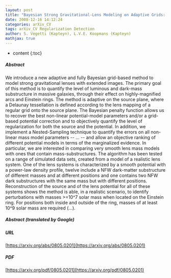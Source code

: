 ```yaml
---
layout: post
title: "Bayesian Strong Gravitational-Lens Modeling on Adaptive Grids: Objective Detection of Mass Substructure in Galaxies"
date: 2008-12-16 14:12:24
categories: arXiv_CV
tags: arXiv_CV Regularization Detection
author: S. Vegetti (Kapteyn), L.V.E. Koopmans (Kapteyn)
mathjax: true
---
```


* content
{:toc}

##### Abstract
We introduce a new adaptive and fully Bayesian grid-based method to model strong gravitational lenses with extended images. The primary goal of this method is to quantify the level of luminous and dark-mass substructure in massive galaxies, through their effect on highly-magnified arcs and Einstein rings. The method is adaptive on the source plane, where a Delaunay tessellation is defined according to the lens mapping of a regular grid onto the source plane. The Bayesian penalty function allows us to recover the best non-linear potential-model parameters and/or a grid-based potential correction and to objectively quantify the level of regularization for both the source and the potential. In addition, we implement a Nested-Sampling technique to quantify the errors on all non-linear mass model parameters -- ... -- and allow an objective ranking of different potential models in terms of the marginalized evidence. In particular, we are interested in comparing very smooth lens mass models with ones that contain mass-substructures. The algorithm has been tested on a range of simulated data sets, created from a model of a realistic lens system. One of the lens systems is characterized by a smooth potential with a power-law density profile, twelve include a NFW dark-matter substructure of different masses and at different positions and one contains two NFW dark substructures with the same mass but with different positions. Reconstruction of the source and of the lens potential for all of these systems shows the method is able, in a realistic scenario, to identify perturbations with masses >=10^7 solar mass when located on the Einstein ring. For positions both inside and outside of the ring, masses of at least 10^9 solar mass are required (...).

##### Abstract (translated by Google)


##### URL
[https://arxiv.org/abs/0805.0201](https://arxiv.org/abs/0805.0201)

##### PDF
[https://arxiv.org/pdf/0805.0201](https://arxiv.org/pdf/0805.0201)

